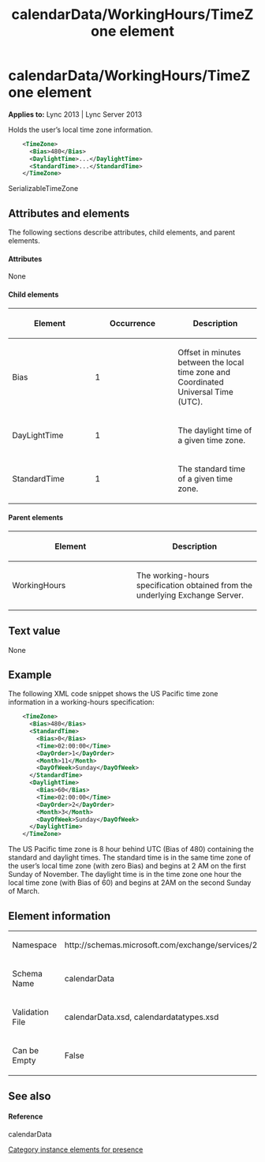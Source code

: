 ﻿---
title: calendarData/WorkingHours/TimeZone element
TOCTitle: calendarData/WorkingHours/TimeZone element
ms:assetid: e4aea7d8-3e3d-440d-aa1c-f11de968feea
ms:mtpsurl: https://msdn.microsoft.com/library/Dn454700(v=office.15)
ms:contentKeyID: 57093383
ms.date: 07/24/2014
mtps_version: v=office.15
dev_langs:
- xml
---

# calendarData/WorkingHours/TimeZone element


**Applies to:** Lync 2013 | Lync Server 2013

Holds the user’s local time zone information.

```xml
    <TimeZone>
      <Bias>480</Bias>
      <DaylightTime>...</DaylightTime>
      <StandardTime>...</StandardTime>
    </TimeZone>
```

SerializableTimeZone

## Attributes and elements

The following sections describe attributes, child elements, and parent elements.

#### Attributes

None

#### Child elements

<table>
<colgroup>
<col style="width: 33%" />
<col style="width: 33%" />
<col style="width: 33%" />
</colgroup>
<thead>
<tr class="header">
<th><p>Element</p></th>
<th><p>Occurrence</p></th>
<th><p>Description</p></th>
</tr>
</thead>
<tbody>
<tr class="odd">
<td><p>Bias</p></td>
<td><p>1</p></td>
<td><p>Offset in minutes between the local time zone and Coordinated Universal Time (UTC).</p></td>
</tr>
<tr class="even">
<td><p>DayLightTime</p></td>
<td><p>1</p></td>
<td><p>The daylight time of a given time zone.</p></td>
</tr>
<tr class="odd">
<td><p>StandardTime</p></td>
<td><p>1</p></td>
<td><p>The standard time of a given time zone.</p></td>
</tr>
</tbody>
</table>


#### Parent elements

<table>
<colgroup>
<col style="width: 50%" />
<col style="width: 50%" />
</colgroup>
<thead>
<tr class="header">
<th><p>Element</p></th>
<th><p>Description</p></th>
</tr>
</thead>
<tbody>
<tr class="odd">
<td><p>WorkingHours</p></td>
<td><p>The working-hours specification obtained from the underlying Exchange Server.</p></td>
</tr>
</tbody>
</table>


## Text value

None

## Example

The following XML code snippet shows the US Pacific time zone information in a working-hours specification:

```xml
    <TimeZone>
      <Bias>480</Bias>
      <StandardTime>
        <Bias>0</Bias>
        <Time>02:00:00</Time>
        <DayOrder>1</DayOrder>
        <Month>11</Month>
        <DayOfWeek>Sunday</DayOfWeek>
      </StandardTime>
      <DaylightTime>
        <Bias>60</Bias>
        <Time>02:00:00</Time>
        <DayOrder>2</DayOrder>
        <Month>3</Month>
        <DayOfWeek>Sunday</DayOfWeek>
      </DaylightTime>
    </TimeZone>
```

The US Pacific time zone is 8 hour behind UTC (Bias of 480) containing the standard and daylight times. The standard time is in the same time zone of the user’s local time zone (with zero Bias) and begins at 2 AM on the first Sunday of November. The daylight time is in the time zone one hour the local time zone (with Bias of 60) and begins at 2AM on the second Sunday of March.

## Element information

<table>
<colgroup>
<col style="width: 50%" />
<col style="width: 50%" />
</colgroup>
<tbody>
<tr class="odd">
<td><p>Namespace</p></td>
<td><p>http://schemas.microsoft.com/exchange/services/2006/types</p></td>
</tr>
<tr class="even">
<td><p>Schema Name</p></td>
<td><p>calendarData</p></td>
</tr>
<tr class="odd">
<td><p>Validation File</p></td>
<td><p>calendarData.xsd, calendardatatypes.xsd</p></td>
</tr>
<tr class="even">
<td><p>Can be Empty</p></td>
<td><p>False</p></td>
</tr>
</tbody>
</table>


## See also

#### Reference

calendarData

[Category instance elements for presence](category-instance-elements-for-presence.md)

